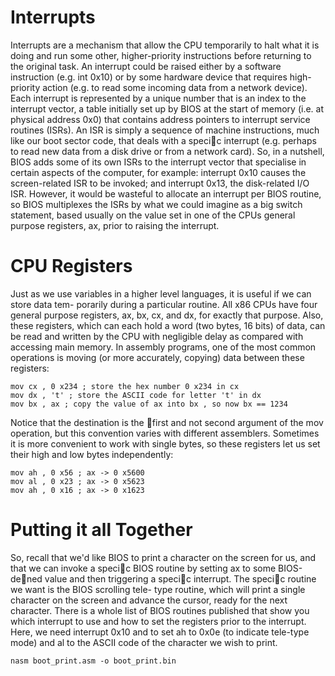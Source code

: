 # Interrupts

Interrupts are a mechanism that allow the CPU temporarily to halt what it is doing and
run some other, higher-priority instructions before returning to the original task. An
interrupt could be raised either by a software instruction (e.g. int 0x10) or by some
hardware device that requires high-priority action (e.g. to read some incoming data from
a network device).
Each interrupt is represented by a unique number that is an index to the interrupt
vector, a table initially set up by BIOS at the start of memory (i.e. at physical address
0x0) that contains address pointers to interrupt service routines (ISRs). An ISR is simply
a sequence of machine instructions, much like our boot sector code, that deals with a
specic interrupt (e.g. perhaps to read new data from a disk drive or from a network
card).
So, in a nutshell, BIOS adds some of its own ISRs to the interrupt vector that
specialise in certain aspects of the computer, for example: interrupt 0x10 causes the
screen-related ISR to be invoked; and interrupt 0x13, the disk-related I/O ISR.
However, it would be wasteful to allocate an interrupt per BIOS routine, so BIOS
multiplexes the ISRs by what we could imagine as a big switch statement, based usually
on the value set in one of the CPUs general purpose registers, ax, prior to raising the
interrupt.

# CPU Registers
Just as we use variables in a higher level languages, it is useful if we can store data tem-
porarily during a particular routine. All x86 CPUs have four general purpose registers,
ax, bx, cx, and dx, for exactly that purpose. Also, these registers, which can each hold
a word (two bytes, 16 bits) of data, can be read and written by the CPU with negligible
delay as compared with accessing main memory. In assembly programs, one of the most
common operations is moving (or more accurately, copying) data between these registers:
``` mov ax , 1234 ; store the decimal number 1234 in ax
mov cx , 0 x234 ; store the hex number 0 x234 in cx
mov dx , 't' ; store the ASCII code for letter 't' in dx
mov bx , ax ; copy the value of ax into bx , so now bx == 1234 
```
Notice that the destination is the first and not second argument of the mov operation,
but this convention varies with different assemblers.
Sometimes it is more convenient to work with single bytes, so these registers let us
set their high and low bytes independently:
```mov ax , 0 ; ax -> 0x0000 , or in binary 0000000000000000
mov ah , 0 x56 ; ax -> 0 x5600
mov al , 0 x23 ; ax -> 0 x5623
mov ah , 0 x16 ; ax -> 0 x1623
```

# Putting it all Together
So, recall that we'd like BIOS to print a character on the screen for us, and that we
can invoke a specic BIOS routine by setting ax to some BIOS-dened value and then triggering a specic interrupt. The specic routine we want is the BIOS scrolling tele-
type routine, which will print a single character on the screen and advance the cursor,
ready for the next character. There is a whole list of BIOS routines published that show
you which interrupt to use and how to set the registers prior to the interrupt. Here, we
need interrupt 0x10 and to set ah to 0x0e (to indicate tele-type mode) and al to the
ASCII code of the character we wish to print.

` nasm boot_print.asm -o boot_print.bin `
